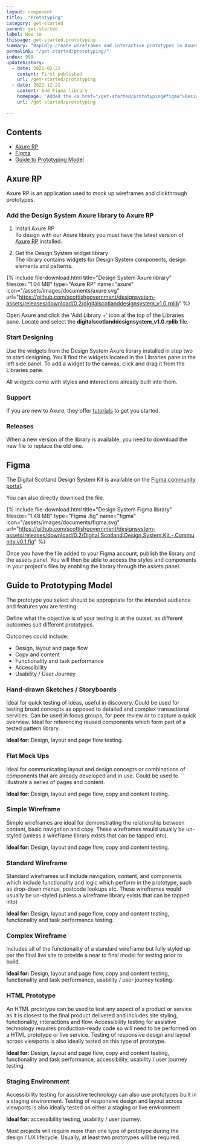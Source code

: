 ```yaml
---
layout: component
title:  "Prototyping"
category: get-started
parent: get-started
label: How to
thispage: get-started.prototyping
summary: "Rapidly create wireframes and interactive prototypes in Axure RP using our design kit."
permalink: "/get-started/prototyping/"
index: 999
updatehistory:
  - date: 2021-02-22
    content: First published
    url: /get-started/prototyping 
  - date: 2022-12-21
    content: Add Figma library
    homepage: 'Added the <a href="/get-started/prototyping#figma">Design System Figma library</a> to the "prototyping" page.'
    url: /get-started/prototyping
    
---
```

<nav role="navigation" class="ds_contents-nav" aria-label="Sections">
    <h2 class="ds_contents-nav__title">Contents</h2>
    <ul class="ds_contents-nav__list">
        <li class="ds_contents-nav__item">
            <a class="ds_contents-nav__link" href="#axure-rp">
                Axure RP
            </a>
        </li>
        <li class="ds_contents-nav__item">
            <a class="ds_contents-nav__link" href="#figma">
                Figma
            </a>
        </li>
        <li class="ds_contents-nav__item">
            <a class="ds_contents-nav__link" href="#guide-to-prototyping-model">
                Guide to Prototyping Model
            </a>
        </li>
    </ul>
</nav>

## Axure RP
Axure RP is an application used to mock up wireframes and clickthrough prototypes.

### Add the Design System Axure library to Axure RP

1. Install Axure RP  
    To design with our Axure library you must have the latest version of [Axure RP](https://www.axure.com/download) installed.

2. Get the Design System widget library  
    The library contains widgets for Design System components, design elements and patterns.

{% include file-download.html title="Design System Axure library" filesize="1.04 MB" type="Axure RP" name="axure" icon="/assets/images/documents/axure.svg" url="https://github.com/scottishgovernment/designsystem-assets/releases/download/0.2/digitalscotlanddesignsystem_v1.0.rplib" %}

Open Axure and click the 'Add Library +' icon at the top of the Libraries pane. Locate and select the **digitalscotlanddesignsystem_v1.0.rplib** file.

### Start Designing

Use the widgets from the Design System Axure library installed in step two to start designing. You’ll find the widgets located in the Libraries pane in the left side panel. To add a widget to the canvas, click and drag it from the Libraries pane.

All widgets come with styles and interactions already built into them.

### Support

If you are new to Axure, they offer [tutorials](https://docs.axure.com/axure-rp/reference/getting-started-video/) to get you started.

### Releases

When a new version of the library is available, you need to download the new file to replace the old one.




## Figma

The Digital Scotland Design System Kit is available on the [Figma community portal](https://www.figma.com/community/file/1179354393781430703).

You can also directly download the file.

{% include file-download.html title="Design System Figma library" filesize="1.48 MB" type="Figma .fig" name="figma" icon="/assets/images/documents/figma.svg" url="https://github.com/scottishgovernment/designsystem-assets/releases/download/0.2/Digital.Scotland.Design.System.Kit.-.Community.v0.1.fig" %}

Once you have the file added to your Figma account, publish the library and the assets panel. You will then be able to access the styles and components in your project's files by enabling the library through the assets panel.




## Guide to Prototyping Model

The prototype you select should be appropriate for the intended audience and features you are testing.

Define what the objective is of your testing is at the outset, as different outcomes suit different prototypes.

Outcomes could include:
* Design, layout and page flow
* Copy and content
* Functionality and task performance
* Accessibility
* Usability / User Journey

### Hand-drawn Sketches / Storyboards

Ideal for quick testing of ideas, useful in discovery. Could be used for testing broad concepts as opposed to detailed and complex transactional services. Can be used in focus groups, for peer review or to capture a quick overview. Ideal for referencing reused components which form part of a tested pattern library.

**Ideal for:** Design, layout and page flow testing.

### Flat Mock Ups

Ideal for communicating layout and design concepts or combinations of components that are already developed and in use. Could be used to illustrate a series of pages and content.

**Ideal for:** Design, layout and page flow, copy and content testing.

### Simple Wireframe

Simple wireframes are ideal for demonstrating the relationship between content, basic navigation and copy. These wireframes would usually be un-styled (unless a wireframe library exists that can be tapped into).

**Ideal for:** Design, layout and page flow, copy and content testing.

### Standard Wireframe

Standard wireframes will include navigation, content, and components which include functionality and logic which perform in the prototype, such as drop-down menus, postcode lookups etc. These wireframes would usually be un-styled (unless a wireframe library exists that can be tapped into)

**Ideal for:** Design, layout and page flow, copy and content testing, functionality and task performance testing.

### Complex Wireframe

Includes all of the functionality of a standard wireframe but fully styled up per the final live site to provide a near to final model for testing prior to build.

**Ideal for:** Design, layout and page flow, copy and content testing, functionality and task performance, usability / user journey testing.

### HTML Prototype

An HTML prototype can be used to test any aspect of a product or service as it is closest to the final product delivered and includes site styling, functionality, interactions and flow. Accessibility testing for assistive technology requires production-ready code so will need to be performed on a HTML prototype or live service. Testing of responsive design and layout across viewports is also ideally tested on this type of prototype.

**Ideal for:** Design, layout and page flow, copy and content testing, functionality and task performance, accessibility, usability / user journey testing.

### Staging Environment

Accessibility testing for assistive technology can also use prototypes built in a staging environment. Testing of responsive design and layout across viewports is also ideally tested on either a staging or live environment.

**Ideal for:** accessibility testing, usability / user journey.

Most projects will require more than one type of prototype during the design / UX lifecycle. Usually, at least two prototypes will be required.
